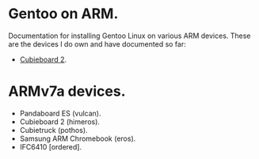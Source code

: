 # Gentoo on ARM.

Documentation for installing Gentoo Linux on various ARM devices. These are the
devices I do own and have documented so far:

 - [Cubieboard 2](cubieboard2/index.md).

# ARMv7a devices.

 - Pandaboard ES (vulcan).
 - Cubieboard 2 (himeros).
 - Cubietruck (pothos).
 - Samsung ARM Chromebook (eros).
 - IFC6410 [ordered].

